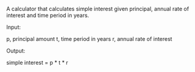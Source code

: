 A calculator that calculates simple interest given principal, annual rate of interest and time period in years.

Input:

   p, principal amount
   t, time period in years
   r, annual rate of interest
   
Output:

   simple interest = p * t * r
